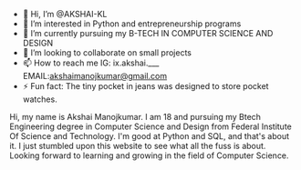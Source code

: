 - 👋 Hi, I’m @AKSHAI-KL
- 👀 I’m interested in Python and entrepreneurship programs
- 🌱 I’m currently pursuing my B-TECH IN COMPUTER SCIENCE AND DESIGN
- 💞️ I’m looking to collaborate on small projects
- 📫 How to reach me
  IG: ix.akshai.___
  EMAIL:akshaimanojkumar@gmail.com
- ⚡ Fun fact: The tiny pocket in jeans was designed to store pocket watches.

Hi, my name is Akshai Manojkumar. I am 18 and pursuing my Btech Engineering degree in Computer Science and Design from Federal Institute Of Science and Technology.
I'm good at Python and SQL, and that's about it. I just stumbled upon this website to see what all the fuss is about.
Looking forward to learning and growing in the field of Computer Science.
